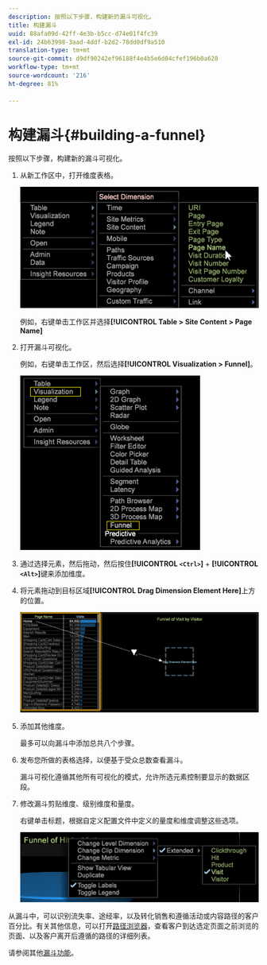 ```yaml
---
description: 按照以下步骤，构建新的漏斗可视化。
title: 构建漏斗
uuid: 88afa09d-42ff-4e3b-b5cc-d74e01f4fc39
exl-id: 24b63998-3aad-4ddf-b2d2-78dd0df9a510
translation-type: tm+mt
source-git-commit: d9df90242ef96188f4e4b5e6d04cfef196b0a628
workflow-type: tm+mt
source-wordcount: '216'
ht-degree: 81%

---
```


# 构建漏斗{#building-a-funnel}

按照以下步骤，构建新的漏斗可视化。

<!-- <a id="section_A8F5530114814B689C298E369AD0643E"></a> -->

1. 从新工作区中，打开维度表格。

   ![](assets/dimension_table_pagename.png)

   例如，右键单击工作区并选择&#x200B;**[!UICONTROL Table > Site Content > Page Name]**

1. 打开漏斗可视化。

   例如，右键单击工作区，然后选择&#x200B;**[!UICONTROL Visualization > Funnel]**。

   ![](assets/step2-funnel.png)

1. 通过选择元素，然后拖动，然后按住&#x200B;**[!UICONTROL `<Ctrl>`]** + **[!UICONTROL `<Alt>`]**&#x200B;键来添加维度。

1. 将元素拖动到目标区域&#x200B;**[!UICONTROL Drag Dimension Element Here]**&#x200B;上方的位置。

   ![](assets/step4-funnel.png)

1. 添加其他维度。

   最多可以向漏斗中添加总共八个步骤。
1. 发布您所做的表格选择，以便基于受众总数查看漏斗。

   漏斗可视化遵循其他所有可视化的模式，允许所选元素控制要显示的数据区段。
1. 修改漏斗剪贴维度、级别维度和量度。

   右键单击标题，根据自定义配置文件中定义的量度和维度调整这些选项。

   ![](assets/last-image-funnel.png)

从漏斗中，可以识别流失率、途经率，以及转化销售和遵循活动或内容路径的客户百分比。有关其他信息，可以打开[路径浏览器](../../../../home/c-get-started/c-analysis-vis/c-funnel-visualization/c-path-browser-funnel.md#concept-b0cedf7a28ae422696ded1258c9a4119)，查看客户到达选定页面之前浏览的页面、以及客户离开后遵循的路径的详细列表。

请参阅其他[漏斗功能](../../../../home/c-get-started/c-analysis-vis/c-funnel-visualization/c-funnel-visualization-features.md#concept-e65c81fe17794acd8d00d796b1780dc3)。
